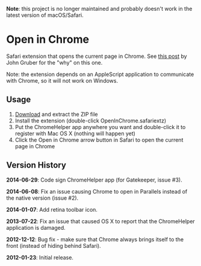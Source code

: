 **Note**: this project is no longer maintained and probably doesn't work in the latest version of macOS/Safari.

# Open in Chrome

Safari extension that opens the current page in Chrome. See [this post](http://daringfireball.net/2010/11/flash_free_and_cheating_with_google_chrome) by John Gruber for the "why" on this one.

Note: the extension depends on an AppleScript application to communicate with Chrome, so it will not work on Windows.

## Usage

1. [Download](https://github.com/lhagan/Open-in-Chrome/zipball/master) and extract the ZIP file
2. Install the extension (double-click OpenInChrome.safariextz)
3. Put the ChromeHelper app anywhere you want and double-click it to register with Mac OS X (nothing will happen yet)
4. Click the Open in Chrome arrow button in Safari to open the current page in Chrome

## Version History

**2014-06-29**: Code sign ChromeHelper app (for Gatekeeper, issue #3).

**2014-06-08**: Fix an issue causing Chrome to open in Parallels instead of the native version (issue #2).

**2014-01-07**: Add retina toolbar icon.

**2013-07-22**: Fix an issue that caused OS X to report that the ChromeHelper application is damaged.

**2012-12-12**: Bug fix - make sure that Chrome always brings itself to the front (instead of hiding behind Safari).

**2012-01-23**: Initial release.
